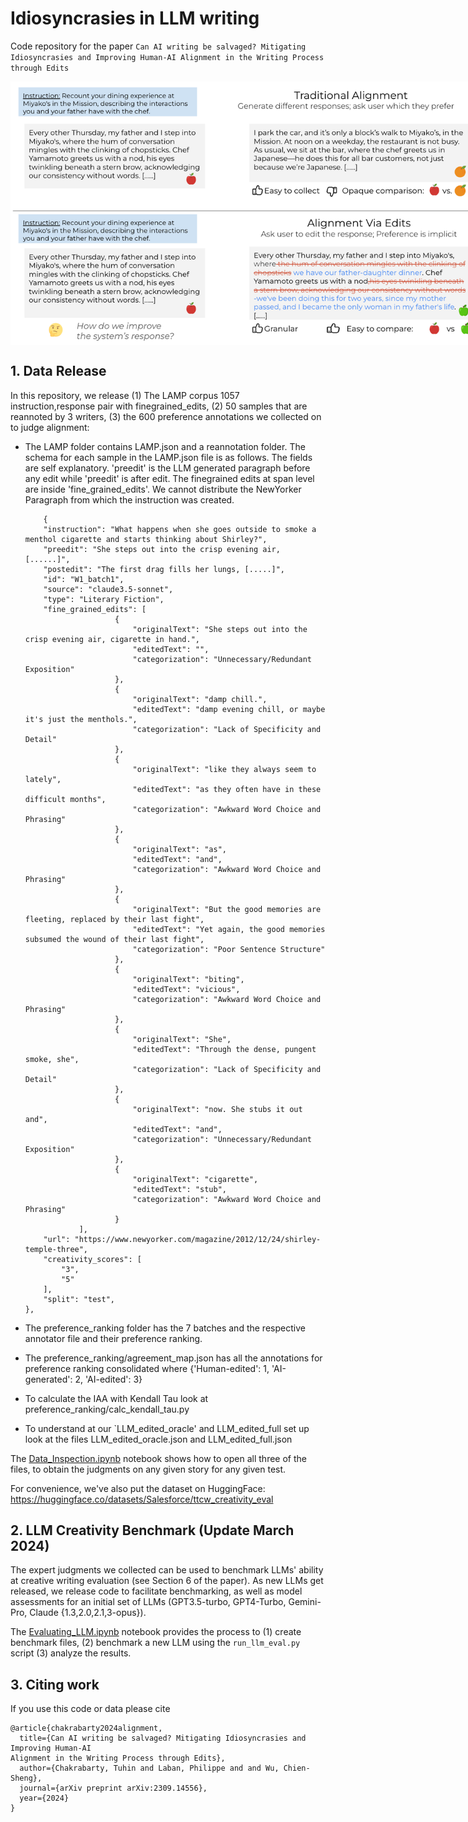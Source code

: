 # Idiosyncrasies in LLM writing

Code repository for the paper `Can AI writing be salvaged? Mitigating Idiosyncrasies and Improving Human-AI Alignment in the Writing Process through Edits`

<p align="center" style="width: 750px;">
  <img width="750" style='vertical-align: middle;' src="images/intro.png">
</p>

## 1. Data Release

In this repository, we release (1) The LAMP corpus 1057 instruction,response pair with finegrained_edits, (2) 50 samples that are reannoted by 3 writers, (3) the 600 preference annotations we collected on to judge alignment:

- The LAMP folder contains LAMP.json and a reannotation folder. The schema for each sample in the LAMP.json file is as follows. The fields are self explanatory. 'preedit' is the LLM generated paragraph before any edit while 'preedit' is after edit. The finegrained edits at span level are inside 'fine_grained_edits'. We cannot distribute the NewYorker Paragraph from which the instruction was created. 
  
    ```
        {
        "instruction": "What happens when she goes outside to smoke a menthol cigarette and starts thinking about Shirley?",
        "preedit": "She steps out into the crisp evening air, [......]",
        "postedit": "The first drag fills her lungs, [.....]",
        "id": "W1_batch1",
        "source": "claude3.5-sonnet",
        "type": "Literary Fiction",
        "fine_grained_edits": [
                        {
                            "originalText": "She steps out into the crisp evening air, cigarette in hand.",
                            "editedText": "",
                            "categorization": "Unnecessary/Redundant Exposition"
                        },
                        {
                            "originalText": "damp chill.",
                            "editedText": "damp evening chill, or maybe it's just the menthols.",
                            "categorization": "Lack of Specificity and Detail"
                        },
                        {
                            "originalText": "like they always seem to lately",
                            "editedText": "as they often have in these difficult months",
                            "categorization": "Awkward Word Choice and Phrasing"
                        },
                        {
                            "originalText": "as",
                            "editedText": "and",
                            "categorization": "Awkward Word Choice and Phrasing"
                        },
                        {
                            "originalText": "But the good memories are fleeting, replaced by their last fight",
                            "editedText": "Yet again, the good memories subsumed the wound of their last fight",
                            "categorization": "Poor Sentence Structure"
                        },
                        {
                            "originalText": "biting",
                            "editedText": "vicious",
                            "categorization": "Awkward Word Choice and Phrasing"
                        },
                        {
                            "originalText": "She",
                            "editedText": "Through the dense, pungent smoke, she",
                            "categorization": "Lack of Specificity and Detail"
                        },
                        {
                            "originalText": "now. She stubs it out and",
                            "editedText": "and",
                            "categorization": "Unnecessary/Redundant Exposition"
                        },
                        {
                            "originalText": "cigarette",
                            "editedText": "stub",
                            "categorization": "Awkward Word Choice and Phrasing"
                        }
                ],
        "url": "https://www.newyorker.com/magazine/2012/12/24/shirley-temple-three",
        "creativity_scores": [
            "3",
            "5"
        ],
        "split": "test",
    },
  ```
    
- The preference_ranking folder has the 7 batches and the respective annotator file and their preference ranking.
- The preference_ranking/agreement_map.json has all the annotations for preference ranking consolidated where {'Human-edited': 1, 'AI-generated': 2, 'AI-edited': 3}
- To calculate the IAA with Kendall Tau look at preference_ranking/calc_kendall_tau.py
- To understand at our `LLM_edited_oracle' and LLM_edited_full set up look at the files LLM_edited_oracle.json and LLM_edited_full.json

The [Data_Inspection.ipynb](https://github.com/salesforce/creativity_eval/blob/main/Data_Inspection.ipynb) notebook shows how to open all three of the files, to obtain the judgments on any given story for any given test.

For convenience, we've also put the dataset on HuggingFace: https://huggingface.co/datasets/Salesforce/ttcw_creativity_eval

## 2. LLM Creativity Benchmark (Update March 2024)

The expert judgments we collected can be used to benchmark LLMs' ability at creative writing evaluation (see Section 6 of the paper).
As new LLMs get released, we release code to facilitate benchmarking, as well as model assessments for an initial set of LLMs (GPT3.5-turbo, GPT4-Turbo, Gemini-Pro, Claude {1.3,2.0,2.1,3-opus}).

The [Evaluating_LLM.ipynb](https://github.com/salesforce/creativity_eval/blob/main/Evaluating_LLM.ipynb) notebook provides the process to (1) create benchmark files, (2) benchmark a new LLM using the `run_llm_eval.py` script (3) analyze the results.

## 3. Citing work

If you use this code or data please cite
```
@article{chakrabarty2024alignment,
  title={Can AI writing be salvaged? Mitigating Idiosyncrasies and Improving Human-AI
Alignment in the Writing Process through Edits},
  author={Chakrabarty, Tuhin and Laban, Philippe and and Wu, Chien-Sheng},
  journal={arXiv preprint arXiv:2309.14556},
  year={2024}
}
```
